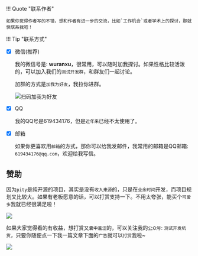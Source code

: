 !!! Quote "联系作者"

    如果你觉得作者写的不错，想和作者有进一步的交流，比如`工作机会`或者学术上的探讨，那就快联系我吧！


!!! Tip "联系方式"

- [x] 微信(推荐)

  我的微信号是: **wuranxu**，很常用，可以随时加我探讨。如果性格比较活泼的，可以加入我们的`测试开发群`，和群友们一起讨论。

  加群的方式是`加我为好友`，我拉你进群。

  ![扫码加我为好友](https://static.pity.fun/picture/2021-8-7/1628324987129-image.png)

- [x] QQ

  我的QQ号是619434176，但是`近年来`已经不太使用了。

- [x] 邮箱

  如果你更喜欢用`邮箱`的方式，那你可以给我发邮件，我常用的邮箱是QQ邮箱: `619434176@qq.com`，欢迎给我写信。

## **赞助**

  因为`pity`是纯开源的项目，其实是没有`收入来源`的，只是在`业余时间`开发，而项目规划又比较大。如果有老板愿意的话，可以打赏支持一下。不用太夸张，能买个`可爱多`我就已经很满足啦！

  ![](https://static.pity.fun/picture/2021-8-7/1628325400839-b992d4e8e1abef62ea0ec4bc9570f18.jpg)

  如果大家觉得看的有收益，想打赏又`囊中羞涩`的，可以关注我的`公众号`: `测试开发坑货`，只要你随便点一下我一篇文章下面的`广告`就可以`打赏`我啦~

![](https://static.pity.fun/picture/2021-8-7/1628267097936-qrcode_for_gh_554fe7a74955_258.jpg)
